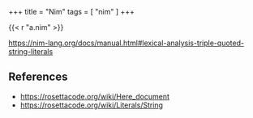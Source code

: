 +++
title = "Nim"
tags = [ "nim" ]
+++

{{< r "a.nim" >}}

<https://nim-lang.org/docs/manual.html#lexical-analysis-triple-quoted-string-literals>

## References

- <https://rosettacode.org/wiki/Here_document>
- <https://rosettacode.org/wiki/Literals/String>
